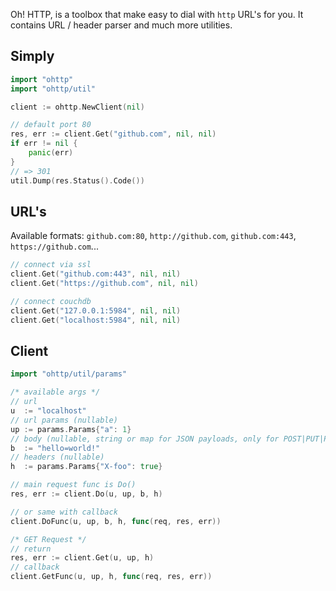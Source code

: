 Oh! HTTP, is a toolbox that make easy to dial with `http` URL's for you. It contains URL / header parser and much more utilities.

## Simply

```go
import "ohttp"
import "ohttp/util"

client := ohttp.NewClient(nil)

// default port 80
res, err := client.Get("github.com", nil, nil)
if err != nil {
    panic(err)
}
// => 301
util.Dump(res.Status().Code())
```

## URL's

Available formats: `github.com:80`, `http://github.com`, `github.com:443`, `https://github.com`...

```go
// connect via ssl
client.Get("github.com:443", nil, nil)
client.Get("https://github.com", nil, nil)

// connect couchdb
client.Get("127.0.0.1:5984", nil, nil)
client.Get("localhost:5984", nil, nil)
```

## Client

```go
import "ohttp/util/params"

/* available args */
// url
u  := "localhost"
// url params (nullable)
up := params.Params{"a": 1}
// body (nullable, string or map for JSON payloads, only for POST|PUT|PATCH)
b  := "hello=world!"
// headers (nullable)
h  := params.Params{"X-foo": true}

// main request func is Do()
res, err := client.Do(u, up, b, h)

// or same with callback
client.DoFunc(u, up, b, h, func(req, res, err))

/* GET Request */
// return
res, err := client.Get(u, up, h)
// callback
client.GetFunc(u, up, h, func(req, res, err))
```
